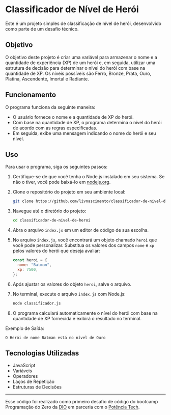 # Classificador de Nível de Herói

Este é um projeto simples de classificação de nível de herói, desenvolvido como parte de um desafio técnico.

## Objetivo

O objetivo deste projeto é criar uma variável para armazenar o nome e a quantidade de experiência (XP) de um herói e, em seguida, utilizar uma estrutura de decisão para determinar o nível do herói com base na quantidade de XP. Os níveis possíveis são Ferro, Bronze, Prata, Ouro, Platina, Ascendente, Imortal e Radiante.

## Funcionamento

O programa funciona da seguinte maneira:
- O usuário fornece o nome e a quantidade de XP do herói.
- Com base na quantidade de XP, o programa determina o nível do herói de acordo com as regras especificadas.
- Em seguida, exibe uma mensagem indicando o nome do herói e seu nível.

## Uso

Para usar o programa, siga os seguintes passos:

1. Certifique-se de que você tenha o Node.js instalado em seu sistema. Se não o tiver, você pode baixá-lo em [nodejs.org](https://nodejs.org/).

2. Clone o repositório do projeto em seu ambiente local:
   ```bash
   git clone https://github.com/livnascimento/classificador-de-nivel-de-heroi.git
   ```

3. Navegue até o diretório do projeto:
   ```bash
   cd classificador-de-nivel-de-heroi
   ```

4. Abra o arquivo `index.js` em um editor de código de sua escolha.

5. No arquivo `index.js`, você encontrará um objeto chamado `heroi` que você pode personalizar. Substitua os valores dos campos `nome` e `xp` pelos valores do herói que deseja avaliar:
   ```javascript
   const heroi = {
     nome: "Batman",
     xp: 7500,
   };
   ```

6. Após ajustar os valores do objeto `heroi`, salve o arquivo.

7. No terminal, execute o arquivo `index.js` com Node.js:
   ```bash
   node classificador.js
   ```

8. O programa calculará automaticamente o nível do herói com base na quantidade de XP fornecida e exibirá o resultado no terminal.

Exemplo de Saída:
```
O Herói de nome Batman está no nível de Ouro
```


## Tecnologias Utilizadas

- JavaScript
- Variáveis
- Operadores
- Laços de Repetição
- Estruturas de Decisões

---

Esse código foi realizado como primeiro desafio de código do bootcamp Programação do Zero da [DIO](dio.me) em parceria com o [Potência Tech](https://potenciatech.com.br/).